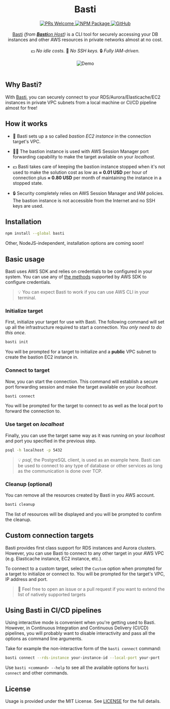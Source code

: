 <h1 align="center">Basti</h1>

<div align="center">
  <a href="https://makeapullrequest.com/">
    <img alt="PRs Welcome" src="https://img.shields.io/badge/PRs-welcome-brightgreen.svg?style=flat">
  </a>
  <a href="https://www.npmjs.com/package/basti">
    <img alt="NPM Package" src="https://img.shields.io/npm/v/basti?color=blue">
  </a>
  <a href="https://github.com/BohdanPetryshyn/basti/blob/main/LICENSE">
    <img alt="GitHub" src="https://img.shields.io/github/license/BohdanPetryshyn/basti">
  </a>
</div>

<br/>

<div align="center">
  <a href="https://github.com/BohdanPetryshyn/basti">Basti</a> <em>(from <a href="https://en.wikipedia.org/wiki/Bastion_host"><strong>Basti</strong>on Host</a>)</em> is a CLI tool for securely accessing your DB instances and other AWS resources in private networks almost at no cost. 
  <br/>
  <br/>
  💵 <em>No idle costs.</em>  🔑 <em>No SSH keys.</em> 🔒 <em>Fully IAM-driven.</em>
</div>

<br/>

<div align="center">
  <img alt="Demo" src="https://user-images.githubusercontent.com/45905756/211385579-3ac54ad5-7c90-4b68-9b22-239f4b26ad61.gif">
</div>

<br/>

## Why Basti?

With [Basti](https://github.com/BohdanPetryshyn/basti), you can securely connect to your RDS/Aurora/Elasticache/EC2 instances in private VPC subnets from a local machine or CI/CD pipeline almost for free!

## How it works

- 🏰 Basti sets up a so called _bastion EC2 instance_ in the connection target's VPC.

- 🧑‍💻 The bastion instance is used with AWS Session Manager port forwarding capability to make the target available on your _localhost_.

- 💵 Basti takes care of keeping the bastion instance stopped when it's not used to make the solution cost as low as **≈ 0.01 USD** per hour of connection plus **≈ 0.80 USD** per month of maintaining the instance in a stopped state.

- 🔒 Security completely relies on AWS Session Manager and IAM policies. The bastion instance is not accessible from the Internet and no SSH keys are used.

## Installation

```sh
npm install --global basti
```

Other, NodeJS-independent, installation options are coming soon!

## Basic usage

Basti uses AWS SDK and relies on credentials to be configured in your system. You can use any of [the methods](https://docs.aws.amazon.com/sdk-for-javascript/v3/developer-guide/setting-credentials-node.html) supported by AWS SDK to configure credentials.

> 💡 You can expect Basti to work if you can use AWS CLI in your terminal.

### Initialize target

First, initialize your target for use with Basti. The following command will set up all the infrastructure required to start a connection. _You only need to do this once_.

```sh
basti init
```

You will be prompted for a target to initialize and a **public** VPC subnet to create the bastion EC2 instance in.

### Connect to target

Now, you can start the connection. This command will establish a secure port forwarding session and make the target available on your _localhost_.

```sh
basti connect
```

You will be prompted for the target to connect to as well as the local port to forward the connection to.

### Use target on _localhost_

Finally, you can use the target same way as it was running on your _localhost_ and port you specified in the previous step.

```sh
psql -h localhost -p 5432
```

> 💡 _psql_, the PostgreSQL client, is used as an example here. Basti can be used to connect to any type of database or other services as long as the communication is done over TCP.

### Cleanup (optional)

You can remove all the resources created by Basti in you AWS account.

```sh
basti cleanup
```

The list of resources will be displayed and you will be prompted to confirm the cleanup.

## Custom connection targets

Basti provides first class support for RDS instances and Aurora clusters. However, you can use Basti to connect to any other target in your AWS VPC (e.g. Elasticache instance, EC2 instance, etc.).

To connect to a custom target, select the `Custom` option when prompted for a target to initialize or connect to. You will be prompted for the target's VPC, IP address and port.

> 🤝 Feel free to open an issue or a pull request if you want to extend the list of natively supported targets

## Using Basti in CI/CD pipelines

Using interactive mode is convenient when you're getting used to Basti. However, in Continuous Integration and Continuous Delivery (CI/CD) pipelines, you will probably want to disable interactivity and pass all the options as command line arguments.

Take for example the non-interactive form of the `basti connect` command:

```sh
basti connect --rds-instance your-instance-id --local-port your-port
```

Use `basti <command> --help` to see all the available options for `basti connect` and other commands.

## License

Usage is provided under the MIT License. See [LICENSE](https://github.com/BohdanPetryshyn/basti/blob/main/LICENSE) for the full details.
